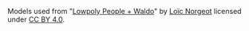 
Models used from "[Lowpoly People + Waldo](https://sketchfab.com/3d-models/lowpoly-people-waldo-9ec7a14729aa490fa712e51c217db0f5)" by [Loïc Norgeot](https://sketchfab.com/norgeotloic) licensed under [CC BY 4.0](https://creativecommons.org/licenses/by/4.0/).
